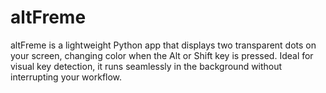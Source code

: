 # altFreme
altFreme is a lightweight Python app that displays two transparent dots on your screen, changing color when the Alt or Shift key is pressed. Ideal for visual key detection, it runs seamlessly in the background without interrupting your workflow.
